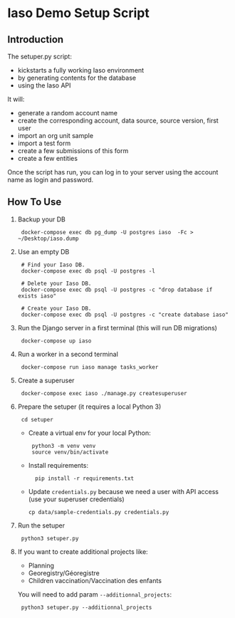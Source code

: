 # Iaso Demo Setup Script

## Introduction

The setuper.py script:

- kickstarts a fully working Iaso environment
- by generating contents for the database
- using the Iaso API

It will:

- generate a random account name
- create the corresponding account, data source, source version, first user 
- import an org unit sample 
- import a test form
- create a few submissions of this form 
- create a few entities

Once the script has run, you can log in to your server using the account name as login and password. 

## How To Use

1. Backup your DB

        docker-compose exec db pg_dump -U postgres iaso  -Fc > ~/Desktop/iaso.dump

1. Use an empty DB

        # Find your Iaso DB.
        docker-compose exec db psql -U postgres -l

        # Delete your Iaso DB.
        docker-compose exec db psql -U postgres -c "drop database if exists iaso"

        # Create your Iaso DB.
        docker-compose exec db psql -U postgres -c "create database iaso"

1. Run the Django server in a first terminal (this will run DB migrations)

        docker-compose up iaso

1. Run a worker in a second terminal

        docker-compose run iaso manage tasks_worker

1. Create a superuser

        docker-compose exec iaso ./manage.py createsuperuser

1. Prepare the setuper (it requires a local Python 3)

        cd setuper

    - Create a virtual env for your local Python:

           python3 -m venv venv
           source venv/bin/activate

   - Install requirements:

           pip install -r requirements.txt

    - Update `credentials.py` because we need a user with API access (use your superuser credentials)

          cp data/sample-credentials.py credentials.py

1. Run the setuper

        python3 setuper.py

2. If you want to create additional projects like:
      - Planning
      - Georegistry/Géoregistre
      - Children vaccination/Vaccination des enfants

    You will need to add param `--additionnal_projects`:

        python3 setuper.py --additionnal_projects